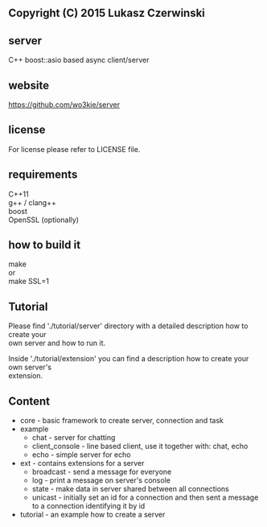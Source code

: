 ## Copyright (C) 2015 Lukasz Czerwinski

## server
C++ boost::asio based async client/server

## website
https://github.com/wo3kie/server

## license
For license please refer to LICENSE file.

## requirements
C++11  
g++ / clang++  
boost  
OpenSSL (optionally)

## how to build it
make  
or  
make SSL=1

## Tutorial
Please find './tutorial/server' directory with a detailed description how to create your  
own server and how to run it.

Inside './tutorial/extension' you can find a description how to create your own server's  
extension.

## Content
- core - basic framework to create server, connection and task  
- example
    - chat - server for chatting  
    - client_console - line based client, use it together with: chat, echo  
    - echo - simple server for echo  
- ext - contains extensions for a server  
    - broadcast - send a message for everyone  
    - log - print a message on server's console  
    - state - make data in server shared between all connections  
    - unicast - initially set an id for a connection and then sent a message to a connection identifying it by id  
- tutorial - an example how to create a server

